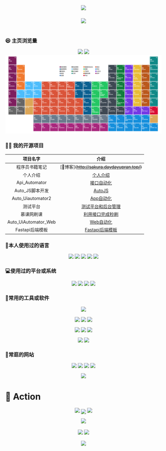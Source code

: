 <!-- 动态打字效果 -->
<h1 align="center">
  <a href="https://github.com/ranyong1997">
    <img src="https://readme-typing-svg.herokuapp.com?color=%2336BCF7&lines=春暖花开，百事可乐.;console.log(%22Hello%EF%BC%8CRanyong%22)">  
  </a>
</h1>

<!-- 敲代码的图片 -->
<div align="center" ><img order-radius="100px" src="https://unpkg.zhimg.com/anzhiyu-assets/image/common/github-info/Knock-Code.gif"/></div>
<br>

### 😆 主页浏览量
<div align="center">
<img src='https://count.getloli.com/get/@ranyong1997.github.readme'>
<!-- 贪吃蛇代码贡献图 -->
<img src="https://cdn.jsdelivr.net/gh/anzhiyu-c/anzhiyu-c/assets/github-contribution-grid-snake.svg" />
<!-- 产品分析图 -->
<img src="https://raw.githubusercontent.com/ranyong1997/image_collect/main/img/20211115230555.png" />
</div>


### 👨‍💻 我的开源项目

|  项目名字 | 介绍 |
|  :----:  | :----:  |
| 程序员书籍笔记 | [🌸博客]~~(http://sakura.daydayupran.top/)~~ |
| 个人介绍 | [个人介绍](https://github.com/ranyong1997/personal_page) |
| Api_Automator | [接口自动化](https://github.com/ranyong1997/Api_Automator) |
| Auto_JS脚本开发 | [AutoJS](https://github.com/ranyong1997/AutoJS) |
| Auto_Uiautomator2 | [App自动化](https://github.com/ranyong1997/Auto_Uiautomator2) |
| 测试平台 | [测试平台和后台管理](https://github.com/ranyong1997/Sakura_Infinity) |
| 慕课网刷课 | [利用接口完成秒刷](https://github.com/ranyong1997/sk) |
| Auto_UiAutomator_Web | [Web自动化](https://github.com/ranyong1997/Sakura_UiAutomator_Web) |
| Fastapi后端模板 | [Fastapi后端模板](https://github.com/ranyong1997/fastapi-template) |

### 🧐本人使用过的语言

<p align="center">
	<img src="https://img.shields.io/badge/mysql-%2300f.svg?style=flat-square&logo=mysql&logoColor=white"/>
	<img src="https://img.shields.io/badge/shell_script-%4285F4.svg?style=style=flat-square&logo=gnu-bash&logoColor=white"/>
	<img src="https://img.shields.io/badge/-Docker-FCC624?style=flat-square&logo=docker"/>
	<img src="https://img.shields.io/badge/-Python-pink?style=flat-square&logo=Python"/>
	<img src="https://img.shields.io/badge/-Vue.js-3f745c?style=flat-square&logo=Vue.js"/>
</p>

### 💻使用过的平台或系统

<p align="center">
<img src="https://img.shields.io/badge/Android--0?style=social&logo=Android&logoColor=3DDC84"/>
<img src="https://img.shields.io/badge/Windows10--0?style=social&logo=Windows&logoColor=0078D6"/>
<img src="https://img.shields.io/badge/Centos7--0?style=social&logo=Centos&logoColor=262577"/>
<img src="https://img.shields.io/badge/MacOS--0?style=social&logo=MacOs&logoColor=00979D"/>
</p>

### 🔧常用的工具或软件

<p align="center">
<img src="https://img.shields.io/badge/PyCharm-Python开发-21d789?style=flat-square&logo=PyCharm&labelColor=ffffff&logoColor=000000"/>
</p>
<p align="center">
<img src="https://img.shields.io/badge/VsCode-软件开发-007ACC?style=flat-square&logo=Visual%20Studio%20Code&labelColor=ffffff&logoColor=007ACC"/>
<img src="https://img.shields.io/badge/MySQL-结构型数据库-4479A1?style=flat-square&logo=MySQL&labelColor=ffffff&logoColor=4479A1"/>
<img src="https://img.shields.io/badge/MongoDB-文档型数据库-47A248?style=flat-square&logo=MongoDB&labelColor=ffffff&logoColor=47A248"/>
</p>
<p align="center">
<img src="https://img.shields.io/badge/Chrome-浏览器-4285F4?style=flat-square&logo=Google%20Chrome&labelColor=ffffff&logoColor=4285F4"/>
<img src="https://img.shields.io/badge/Edge-浏览器-0078D7?style=flat-square&logo=Microsoft%20Edge&labelColor=ffffff&logoColor=0078D7"/>
<img src="https://img.shields.io/badge/Steam-悠闲娱乐-000000?style=flat-square&logo=Steam&labelColor=ffffff&logoColor=000000"/>
</p>
<p align="center">
<img src="https://img.shields.io/badge/Premiere-视频剪辑-9999FF?style=flat-square&logo=Adobe%20Premiere%20Pro&labelColor=ffffff&logoColor=9999FF"/>
<img src="https://img.shields.io/badge/Photoshop-P图工具-31A8FF?style=flat-square&logo=Adobe%20Photoshop&labelColor=ffffff&logoColor=31A8FF"/>
</p>

###  🔗常逛的网站

<p align="center">
<a target="_blank" url="https://www.bilibili.com/"><img src="https://img.shields.io/badge/Bilibili-B%E7%AB%99%E5%A4%A7%E5%AD%A6-00A1D6?style=for-the-badge&logo=Bilibili&labelColor=ffffff"/></a>
<a target="_blank" url="https://github.com/"><img src="https://img.shields.io/badge/GitHub-程序员交友平台-181717?style=for-the-badge&logo=GitHub&logoColor=181717&labelColor=ffffff"/></a>
<a target="_blank" url="https://www.zhihu.com/"><img src="https://img.shields.io/badge/知乎-大型装逼社区-0084FF?style=for-the-badge&logo=ZhiHu&logoColor=0084FF&labelColor=ffffff"/></a>
<a target="_blank" url="https://www.zhihu.com/"><img src="https://img.shields.io/badge/%E6%8E%98%E9%87%91-%E6%8A%80%E6%9C%AF%E5%AE%A2-0084FF?style=for-the-badge&logo=Juejin&logoColor=0084FF&labelColor=ffffff"/></a>	
</p>
<div align="center"><img src="https://cdn.jsdelivr.net/gh/ranyong1997/image_collect@main/img/202211171438831.jpg" /></div>

# 🚀 Action

<!-- 连续提交代码天数记录 -->
<p align="center">
  <img width="150" src="https://cdn.jsdelivr.net/gh/ranyong1997/image_collect@main/img/202211171422976.png" />
  <img align="center" src="https://github-readme-streak-stats.herokuapp.com/?user=ranyong1997&theme=dark&hide_border=true" />
  <img width="150" src="https://cdn.jsdelivr.net/gh/ranyong1997/image_collect@main/img/202211171422977.png" />
</p>

<!-- GitHub奖杯🏆 -->
<div align="center">
	<img  src="https://github-profile-trophy.vercel.app/?username=ranyong1997&theme=gruvbox&row=1&column=7&no-frame=true&no-bg=true" />
</div>
<br>

<!-- GitHub数据统计 -->
<div align="center">
  <img height="137px" src="https://github-readme-stats.vercel.app/api?username=ranyong1997&hide_title=true&hide_border=true&show_icons=trueline_height=21&text_color=000&icon_color=000&bg_color=0,ea6161,ffc64d,fffc4d,52fa5a&theme=graywhite" />
  <img height="137px" src="https://github-readme-stats.vercel.app/api/top-langs/?username=ranyong1997&hide_title=true&hide_border=true&layout=compact&langs_count=6&text_color=000&icon_color=fff&bg_color=0,52fa5a,4dfcff,c64dff&theme=graywhite" />
</div>
<br>

<!-- GitHub Activity Graph -->
<div align="center"><img src="https://activity-graph.herokuapp.com/graph?username=ranyong1997&theme=xcode" /></div>
